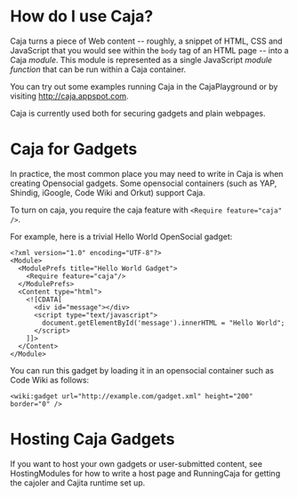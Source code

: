# How do I use Caja? #

Caja turns a piece of Web content -- roughly, a snippet of HTML, CSS
and JavaScript that you would see within the `body` tag of an HTML
page -- into a Caja _module_. This module is represented as a single
JavaScript _module function_ that can be run within a Caja container.

You can try out some examples running Caja in the CajaPlayground or by visiting http://caja.appspot.com.

Caja is currently used both for securing gadgets and plain webpages.

# Caja for Gadgets #

In practice, the most common place you may need to write in Caja is
when creating Opensocial gadgets.  Some opensocial containers (such as
YAP, Shindig, iGoogle, Code Wiki and Orkut) support Caja.

To turn on caja, you require the caja feature with `<Require feature="caja" />`.

For example, here is a trivial Hello World OpenSocial gadget:

```
<?xml version="1.0" encoding="UTF-8"?>
<Module>
  <ModulePrefs title="Hello World Gadget">
    <Require feature="caja"/>
  </ModulePrefs>
  <Content type="html">
    <![CDATA[
      <div id="message"></div>
      <script type="text/javascript">
        document.getElementById('message').innerHTML = "Hello World";
      </script>
    ]]>
  </Content>
</Module>
```

You can run this gadget by loading it in an opensocial container such as Code Wiki as follows:
```
<wiki:gadget url="http://example.com/gadget.xml" height="200" border="0" /> 
```

# Hosting Caja Gadgets #

If you want to host your own gadgets or user-submitted content, see HostingModules for how to write a host page and RunningCaja for getting the cajoler and Cajita runtime set up.